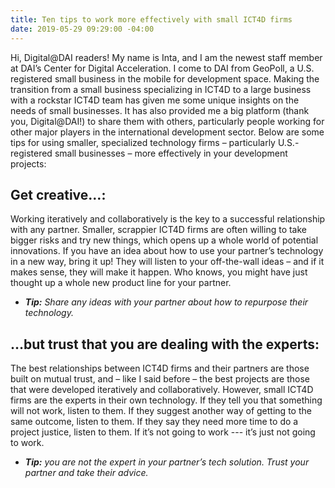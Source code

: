 ```yaml
---
title: Ten tips to work more effectively with small ICT4D firms
date: 2019-05-29 09:29:00 -04:00
---
```


Hi, Digital@DAI readers! My name is Inta, and I am the newest staff member at DAI’s Center for Digital Acceleration. I come to DAI from GeoPoll, a U.S. registered small business in the mobile for development space. Making the transition from a small business specializing in ICT4D to a large business with a rockstar ICT4D team has given me some unique insights on the needs of small businesses. It has also provided me a big platform (thank you, Digital@DAI!) to share them with others, particularly people working for other major players in the international development sector. Below are some tips for using smaller, specialized technology firms – particularly U.S.-registered small businesses – more effectively in your development projects:

## Get creative…:

Working iteratively and collaboratively is the key to a successful relationship with any partner. Smaller, scrappier ICT4D firms are often willing to take bigger risks and try new things, which opens up a whole world of potential innovations. If you have an idea about how to use your partner’s technology in a new way, bring it up! They will listen to your off-the-wall ideas – and if it makes sense, they will make it happen. Who knows, you might have just thought up a whole new product line for your partner.

* ***Tip:** Share any ideas with your partner about how to repurpose their technology.*

## …but trust that you are dealing with the experts:

The best relationships between ICT4D firms and their partners are those built on mutual trust, and – like I said before – the best projects are those that were developed iteratively and collaboratively. However, small ICT4D firms are the experts in their own technology. If they tell you that something will not work, listen to them. If they suggest another way of getting to the same outcome, listen to them. If they say they need more time to do a project justice, listen to them. If it’s not going to work --- it’s just not going to work.

* ***Tip:** you are not the expert in your partner’s tech solution. Trust your partner and take their advice.*